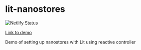 # lit-nanostores
[![Netlify Status](https://api.netlify.com/api/v1/badges/60343196-e807-4a7f-976c-6f0e37033b06/deploy-status)](https://app.netlify.com/sites/lit-nanostores/deploys)

[Link to demo](https://lit-nanostores.netlify.app/)


 Demo of setting up nanostores with Lit using reactive controller

